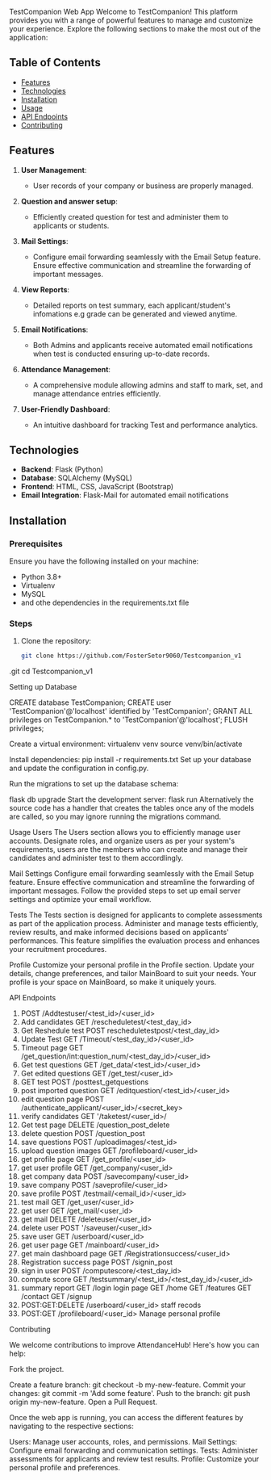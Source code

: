 TestCompanion Web App
Welcome to TestCompanion! This platform provides you with a range of powerful features to manage and customize your experience. Explore the following sections to make the most out of the application:

## Table of Contents
- [Features](#features)
- [Technologies](#technologies)
- [Installation](#installation)
- [Usage](#usage)
- [API Endpoints](#api-endpoints)
- [Contributing](#contributing)

## Features

1. **User Management**: 
   - User records of your company or business are properly managed.

2. **Question and answer setup**: 
   - Efficiently created question for test and administer them to applicants or students.

3. **Mail Settings**: 
   - Configure email forwarding seamlessly with the Email Setup feature.
     Ensure effective communication and streamline the forwarding of important messages.

4. **View Reports**: 
   - Detailed reports on test summary, each applicant/student's infomations e.g grade can be generated and viewed anytime.

5. **Email Notifications**: 
   - Both Admins and applicants receive automated email notifications when test is conducted ensuring up-to-date records.

6. **Attendance Management**: 
   - A comprehensive module allowing admins and staff to mark, set, and manage attendance entries efficiently.

7. **User-Friendly Dashboard**: 
   - An intuitive dashboard for tracking  Test and performance analytics.

## Technologies

- **Backend**: Flask (Python)
- **Database**: SQLAlchemy (MySQL)
- **Frontend**: HTML, CSS, JavaScript (Bootstrap)
- **Email Integration**: Flask-Mail for automated email notifications

## Installation

### Prerequisites

Ensure you have the following installed on your machine:
- Python 3.8+
- Virtualenv
- MySQL
- and othe dependencies in the requirements.txt file

### Steps

1. Clone the repository:
   ```bash
   git clone https://github.com/FosterSetor9060/Testcompanion_v1
.git
   cd Testcompanion_v1


Setting up Database

CREATE database TestCompanion;
CREATE  user 'TestCompanion'@'localhost' identified by 'TestCompanion';
GRANT ALL privileges on TestCompanion.* to 'TestCompanion'@'localhost';
FLUSH privileges;

Create a virtual environment:
virtualenv venv
source venv/bin/activate


Install dependencies:
pip install -r requirements.txt
Set up your database and update the configuration in config.py.

Run the migrations to set up the database schema:

flask db upgrade
Start the development server:
flask run
Alternatively the source code has a handler that creates the tables once any of the models are called, so you may ignore running the migrations command.

Usage
 Users
The Users section allows you to efficiently manage user accounts. Designate roles, and organize users as per your system's requirements, users are the members who can create and manage their candidates and administer test to them accordlingly.

 Mail Settings
Configure email forwarding seamlessly with the Email Setup feature. Ensure effective communication and streamline the forwarding of important messages. Follow the provided steps to set up email server settings and optimize your email workflow.

 Tests
The Tests section is designed for applicants to complete assessments as part of the application process. Administer and manage tests efficiently, review results, and make informed decisions based on applicants' performances. This feature simplifies the evaluation process and enhances your recruitment procedures.

 Profile
Customize your personal profile in the Profile section. Update your details, change preferences, and tailor MainBoard to suit your needs. Your profile is your space on MainBoard, so make it uniquely yours.


API Endpoints

1. POST /Addtestuser/<test_id>/<user_id>
2. Add candidates GET /rescheduletest/<test_day_id>
3. Get Reshedule test POST rescheduletestpost/<test_day_id>
4. Update Test GET /Timeout/<test_day_id>/<user_id>
5. Timeout page GET /get_question/int:question_num/<test_day_id>/<user_id>
6. Get test questions GET /get_data/<test_id>/<user_id>
7. Get edited questions GET /get_test/<user_id>
8. GET test POST /posttest_getquestions
9. post imported question GET /editquestion/<test_id>/<user_id>
10. edit question page POST /authenticate_applicant/<user_id>/<secret_key>
11. verify candidates GET '/taketest/<user_id>/
12. Get test page DELETE /question_post_delete
13. delete question POST /question_post
14. save questions POST /uploadimages/<test_id>
15. upload question images GET /profileboard/<user_id>
16. get profile page GET /get_profile/<user_id>
17. get user profile GET /get_company/<user_id>
18. get company data POST /savecompany/<user_id>
19. save company POST /saveprofile/<user_id>
20. save profile POST /testmail/<email_id>/<user_id>
21. test mail GET /get_user/<user_id>
22. get user GET /get_mail/<user_id>
23. get mail DELETE /deleteuser/<user_id>
24. delete user POST '/saveuser/<user_id>
25. save user GET /userboard/<user_id>
26. get user page GET /mainboard/<user_id>
27. get main dashboard page GET /Registrationsuccess/<user_id>
28. Registration success page POST /signin_post
29. sign in user POST /computescore/<test_day_id>
30. compute score GET /testsummary/<test_id>/<test_day_id>/<user_id>
31. summary report GET /login login page GET /home GET /features GET /contact GET /signup
32. POST:GET:DELETE /userboard/<user_id> staff recods
33. POST:GET /profileboard/<user_id> Manage personal profile

Contributing

We welcome contributions to improve AttendanceHub! Here's how you can help:

Fork the project.

Create a feature branch: git checkout -b my-new-feature.
Commit your changes: git commit -m 'Add some feature'.
Push to the branch: git push origin my-new-feature.
Open a Pull Request.


Once the web app is running, you can access the different features by navigating to the respective sections:

Users: Manage user accounts, roles, and permissions.
Mail Settings: Configure email forwarding and communication settings.
Tests: Administer assessments for applicants and review test results.
Profile: Customize your personal profile and preferences.

